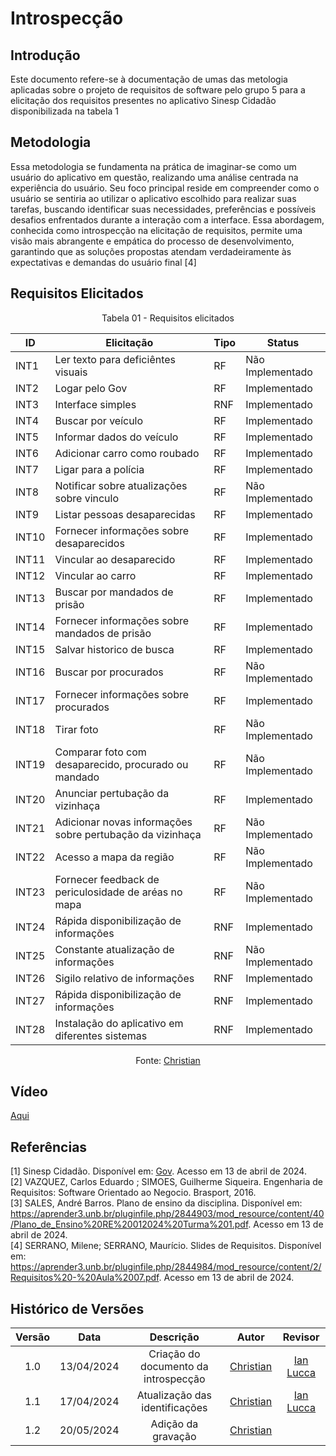 # Introspecção

## Introdução
Este documento refere-se à documentação de umas das metologia aplicadas sobre o projeto de requisitos de software pelo grupo 5 para a elicitação dos requisitos presentes no aplicativo Sinesp Cidadão disponibilizada na tabela 1

## Metodologia
Essa metodologia se fundamenta na prática de imaginar-se como um usuário do aplicativo em questão, realizando uma análise centrada na experiência do usuário. Seu foco principal reside em compreender como o usuário se sentiria ao utilizar o aplicativo escolhido para realizar suas tarefas, buscando identificar suas necessidades, preferências e possíveis desafios enfrentados durante a interação com a interface. Essa abordagem, conhecida como introspecção na elicitação de requisitos, permite uma visão mais
abrangente e empática do processo de desenvolvimento, garantindo que as soluções propostas atendam verdadeiramente às expectativas e demandas do usuário final [4]


## Requisitos Elicitados

<center>

Tabela 01 - Requisitos elicitados

| ID | Elicitação | Tipo | Status |
| ---- | ---- |---- |---- |
| INT1 | Ler texto para deficiêntes visuais | RF| Não Implementado|
| INT2 | Logar pelo Gov |  RF| Implementado|
| INT3 | Interface simples  |RNF| Implementado|
| INT4 | Buscar por veículo | RF| Implementado|
| INT5 | Informar dados do veículo |  RF| Implementado|
| INT6 | Adicionar carro como roubado |  RF| Implementado|
|  INT7 | Ligar para a polícia| RF| Implementado|
| INT8  |Notificar sobre atualizações sobre vinculo|  RF| Não Implementado|
| INT9 | Listar pessoas desaparecidas|  RF| Implementado|
| INT10 | Fornecer informações sobre desaparecidos|RF| Implementado|
| INT11  | Vincular ao desaparecido | RF| Implementado|
| INT12  | Vincular ao carro | RF| Implementado|
| INT13  | Buscar por mandados de prisão| RF| Implementado|
| INT14  | Fornecer informações sobre mandados de prisão| RF| Implementado|
| INT15  | Salvar historico de busca | RF| Implementado|
| INT16  | Buscar por procurados | RF| Não Implementado|
| INT17  | Fornecer informações sobre procurados | RF| Implementado|
| INT18  | Tirar foto | RF| Não Implementado|
| INT19  | Comparar foto com desaparecido, procurado ou mandado | RF| Não Implementado|
| INT20  | Anunciar pertubação da vizinhaça | RF| Implementado|
| INT21  | Adicionar novas informações sobre pertubação da vizinhaça | RF| Não Implementado|
| INT22  | Acesso a mapa da região | RF| Não Implementado|
| INT23  | Fornecer feedback de periculosidade de aréas no mapa | RF| Não Implementado|
| INT24  | Rápida disponibilização de informações | RNF| Implementado|
| INT25  | Constante atualização de informações | RNF| Não Implementado|
| INT26  | Sigilo relativo de informações | RNF| Implementado|
| INT27  | Rápida disponibilização de informações | RNF| Implementado|
| INT28  | Instalação do aplicativo em diferentes sistemas | RNF| Implementado|


Fonte:  [Christian](https://github.com/crstyhs)

</center>

## Vídeo
[Aqui](https://www.youtube.com/watch?v=xqAZWFAZL64)

## Referências
[1] Sinesp Cidadão. Disponível em: [Gov](https://www.gov.br/pt-br/apps/sinesp-cidadao). Acesso em 13 de abril de 2024.</br>
[2] VAZQUEZ, Carlos Eduardo ; SIMOES, Guilherme Siqueira. Engenharia de Requisitos: Software Orientado ao Negocio. Brasport, 2016.</br>
[3] SALES, André Barros. Plano de ensino da disciplina. Disponível em: <https://aprender3.unb.br/pluginfile.php/2844903/mod_resource/content/40/Plano_de_Ensino%20RE%20012024%20Turma%201.pdf>. Acesso em 13 de abril de 2024.</br>
[4] SERRANO, Milene; SERRANO, Maurício. Slides de Requisitos. Disponível em: <https://aprender3.unb.br/pluginfile.php/2844984/mod_resource/content/2/Requisitos%20-%20Aula%2007.pdf>. Acesso em 13 de abril de 2024.
## Histórico de Versões
| Versão | Data | Descrição | Autor | Revisor |
| :----: | :--: | :-------: | :---: | :-----: |
| 1.0 | 13/04/2024 | Criação do documento da introspecção | [Christian](https://github.com/crstyhs)| [Ian Lucca](https://github.com/IanLucca12) |
| 1.1 | 17/04/2024 | Atualização das identificações| [Christian](https://github.com/crstyhs)| [Ian Lucca](https://github.com/IanLucca12) |
| 1.2 | 20/05/2024 | Adição da gravação| [Christian](https://github.com/crstyhs)|  |

